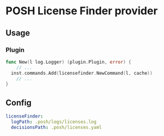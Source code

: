 # POSH License Finder provider

## Usage

### Plugin

```go
func New(l log.Logger) (plugin.Plugin, error) {
	// ...
  inst.commands.Add(licensefinder.NewCommand(l, cache))
	// ...
}
```

## Config

```yaml
licenseFinder:
  logPath: .posh/logs/licenses.log
  decisionsPath: .posh/licenses.yaml
```

